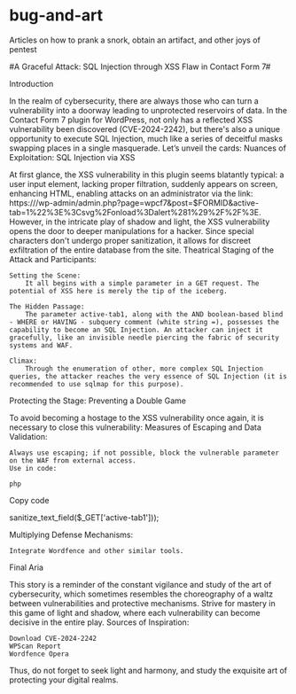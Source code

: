 # bug-and-art
Articles on how to prank a snork, obtain an artifact, and other joys of pentest

#A Graceful Attack: SQL Injection through XSS Flaw in Contact Form 7#

Introduction

In the realm of cybersecurity, there are always those who can turn a vulnerability into a doorway leading to unprotected reservoirs of data. In the Contact Form 7 plugin for WordPress, not only has a reflected XSS vulnerability been discovered (CVE-2024-2242), but there's also a unique opportunity to execute SQL Injection, much like a series of deceitful masks swapping places in a single masquerade. Let’s unveil the cards:
Nuances of Exploitation: SQL Injection via XSS

At first glance, the XSS vulnerability in this plugin seems blatantly typical: a user input element, lacking proper filtration, suddenly appears on screen, enhancing HTML, enabling attacks on an administrator via the link: https:///wp-admin/admin.php?page=wpcf7&post=$FORMID&active-tab=1%22%3E%3Csvg%2Fonload%3Dalert%281%29%2F%2F%3E. However, in the intricate play of shadow and light, the XSS vulnerability opens the door to deeper manipulations for a hacker. Since special characters don't undergo proper sanitization, it allows for discreet exfiltration of the entire database from the site.
Theatrical Staging of the Attack and Participants:

    Setting the Scene:
        It all begins with a simple parameter in a GET request. The potential of XSS here is merely the tip of the iceberg.

    The Hidden Passage:
        The parameter active-tab1, along with the AND boolean-based blind - WHERE or HAVING - subquery comment (white string =), possesses the capability to become an SQL Injection. An attacker can inject it gracefully, like an invisible needle piercing the fabric of security systems and WAF.

    Climax:
        Through the enumeration of other, more complex SQL Injection queries, the attacker reaches the very essence of SQL Injection (it is recommended to use sqlmap for this purpose).

Protecting the Stage: Preventing a Double Game

To avoid becoming a hostage to the XSS vulnerability once again, it is necessary to close this vulnerability:
Measures of Escaping and Data Validation:

    Always use escaping; if not possible, block the vulnerable parameter on the WAF from external access.
    Use in code:

    php

Copy code

sanitize_text_field($_GET['active-tab1']));

Multiplying Defense Mechanisms:

    Integrate Wordfence and other similar tools.

Final Aria

This story is a reminder of the constant vigilance and study of the art of cybersecurity, which sometimes resembles the choreography of a waltz between vulnerabilities and protective mechanisms. Strive for mastery in this game of light and shadow, where each vulnerability can become decisive in the entire play.
Sources of Inspiration:

    Download CVE-2024-2242
    WPScan Report
    Wordfence Opera

Thus, do not forget to seek light and harmony, and study the exquisite art of protecting your digital realms.
